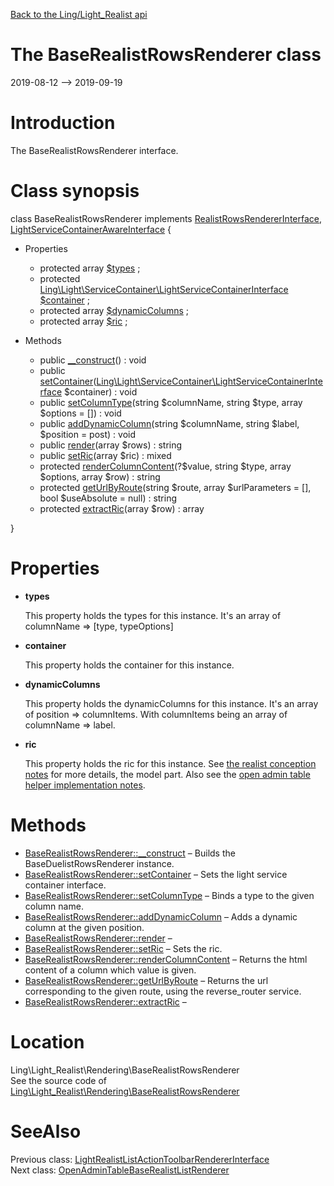 [Back to the Ling/Light_Realist api](https://github.com/lingtalfi/Light_Realist/blob/master/doc/api/Ling/Light_Realist.md)



The BaseRealistRowsRenderer class
================
2019-08-12 --> 2019-09-19






Introduction
============

The BaseRealistRowsRenderer interface.



Class synopsis
==============


class <span class="pl-k">BaseRealistRowsRenderer</span> implements [RealistRowsRendererInterface](https://github.com/lingtalfi/Light_Realist/blob/master/doc/api/Ling/Light_Realist/Rendering/RealistRowsRendererInterface.md), [LightServiceContainerAwareInterface](https://github.com/lingtalfi/Light/blob/master/doc/api/Ling/Light/ServiceContainer/LightServiceContainerAwareInterface.md) {

- Properties
    - protected array [$types](#property-types) ;
    - protected [Ling\Light\ServiceContainer\LightServiceContainerInterface](https://github.com/lingtalfi/Light/blob/master/doc/api/Ling/Light/ServiceContainer/LightServiceContainerInterface.md) [$container](#property-container) ;
    - protected array [$dynamicColumns](#property-dynamicColumns) ;
    - protected array [$ric](#property-ric) ;

- Methods
    - public [__construct](https://github.com/lingtalfi/Light_Realist/blob/master/doc/api/Ling/Light_Realist/Rendering/BaseRealistRowsRenderer/__construct.md)() : void
    - public [setContainer](https://github.com/lingtalfi/Light_Realist/blob/master/doc/api/Ling/Light_Realist/Rendering/BaseRealistRowsRenderer/setContainer.md)([Ling\Light\ServiceContainer\LightServiceContainerInterface](https://github.com/lingtalfi/Light/blob/master/doc/api/Ling/Light/ServiceContainer/LightServiceContainerInterface.md) $container) : void
    - public [setColumnType](https://github.com/lingtalfi/Light_Realist/blob/master/doc/api/Ling/Light_Realist/Rendering/BaseRealistRowsRenderer/setColumnType.md)(string $columnName, string $type, array $options = []) : void
    - public [addDynamicColumn](https://github.com/lingtalfi/Light_Realist/blob/master/doc/api/Ling/Light_Realist/Rendering/BaseRealistRowsRenderer/addDynamicColumn.md)(string $columnName, string $label, $position = post) : void
    - public [render](https://github.com/lingtalfi/Light_Realist/blob/master/doc/api/Ling/Light_Realist/Rendering/BaseRealistRowsRenderer/render.md)(array $rows) : string
    - public [setRic](https://github.com/lingtalfi/Light_Realist/blob/master/doc/api/Ling/Light_Realist/Rendering/BaseRealistRowsRenderer/setRic.md)(array $ric) : mixed
    - protected [renderColumnContent](https://github.com/lingtalfi/Light_Realist/blob/master/doc/api/Ling/Light_Realist/Rendering/BaseRealistRowsRenderer/renderColumnContent.md)(?$value, string $type, array $options, array $row) : string
    - protected [getUrlByRoute](https://github.com/lingtalfi/Light_Realist/blob/master/doc/api/Ling/Light_Realist/Rendering/BaseRealistRowsRenderer/getUrlByRoute.md)(string $route, array $urlParameters = [], bool $useAbsolute = null) : string
    - protected [extractRic](https://github.com/lingtalfi/Light_Realist/blob/master/doc/api/Ling/Light_Realist/Rendering/BaseRealistRowsRenderer/extractRic.md)(array $row) : array

}




Properties
=============

- <span id="property-types"><b>types</b></span>

    This property holds the types for this instance.
    It's an array of columnName => [type, typeOptions]
    
    

- <span id="property-container"><b>container</b></span>

    This property holds the container for this instance.
    
    

- <span id="property-dynamicColumns"><b>dynamicColumns</b></span>

    This property holds the dynamicColumns for this instance.
    It's an array of position => columnItems.
    With columnItems being an array of columnName => label.
    
    

- <span id="property-ric"><b>ric</b></span>

    This property holds the ric for this instance.
    See [the realist conception notes](https://github.com/lingtalfi/Light_Realist/blob/master/doc/pages/realist-conception-notes.md) for more details, the model part.
    Also see the [open admin table helper implementation notes](https://github.com/lingtalfi/Light_Realist/blob/master/doc/pages/open-admin-table-helper-implementation-notes.md).
    
    



Methods
==============

- [BaseRealistRowsRenderer::__construct](https://github.com/lingtalfi/Light_Realist/blob/master/doc/api/Ling/Light_Realist/Rendering/BaseRealistRowsRenderer/__construct.md) &ndash; Builds the BaseDuelistRowsRenderer instance.
- [BaseRealistRowsRenderer::setContainer](https://github.com/lingtalfi/Light_Realist/blob/master/doc/api/Ling/Light_Realist/Rendering/BaseRealistRowsRenderer/setContainer.md) &ndash; Sets the light service container interface.
- [BaseRealistRowsRenderer::setColumnType](https://github.com/lingtalfi/Light_Realist/blob/master/doc/api/Ling/Light_Realist/Rendering/BaseRealistRowsRenderer/setColumnType.md) &ndash; Binds a type to the given column name.
- [BaseRealistRowsRenderer::addDynamicColumn](https://github.com/lingtalfi/Light_Realist/blob/master/doc/api/Ling/Light_Realist/Rendering/BaseRealistRowsRenderer/addDynamicColumn.md) &ndash; Adds a dynamic column at the given position.
- [BaseRealistRowsRenderer::render](https://github.com/lingtalfi/Light_Realist/blob/master/doc/api/Ling/Light_Realist/Rendering/BaseRealistRowsRenderer/render.md) &ndash; 
- [BaseRealistRowsRenderer::setRic](https://github.com/lingtalfi/Light_Realist/blob/master/doc/api/Ling/Light_Realist/Rendering/BaseRealistRowsRenderer/setRic.md) &ndash; Sets the ric.
- [BaseRealistRowsRenderer::renderColumnContent](https://github.com/lingtalfi/Light_Realist/blob/master/doc/api/Ling/Light_Realist/Rendering/BaseRealistRowsRenderer/renderColumnContent.md) &ndash; Returns the html content of a column which value is given.
- [BaseRealistRowsRenderer::getUrlByRoute](https://github.com/lingtalfi/Light_Realist/blob/master/doc/api/Ling/Light_Realist/Rendering/BaseRealistRowsRenderer/getUrlByRoute.md) &ndash; Returns the url corresponding to the given route, using the reverse_router service.
- [BaseRealistRowsRenderer::extractRic](https://github.com/lingtalfi/Light_Realist/blob/master/doc/api/Ling/Light_Realist/Rendering/BaseRealistRowsRenderer/extractRic.md) &ndash; 





Location
=============
Ling\Light_Realist\Rendering\BaseRealistRowsRenderer<br>
See the source code of [Ling\Light_Realist\Rendering\BaseRealistRowsRenderer](https://github.com/lingtalfi/Light_Realist/blob/master/Rendering/BaseRealistRowsRenderer.php)



SeeAlso
==============
Previous class: [LightRealistListActionToolbarRendererInterface](https://github.com/lingtalfi/Light_Realist/blob/master/doc/api/Ling/Light_Realist/ListActionHandler/ToolbarRenderer/LightRealistListActionToolbarRendererInterface.md)<br>Next class: [OpenAdminTableBaseRealistListRenderer](https://github.com/lingtalfi/Light_Realist/blob/master/doc/api/Ling/Light_Realist/Rendering/OpenAdminTableBaseRealistListRenderer.md)<br>
